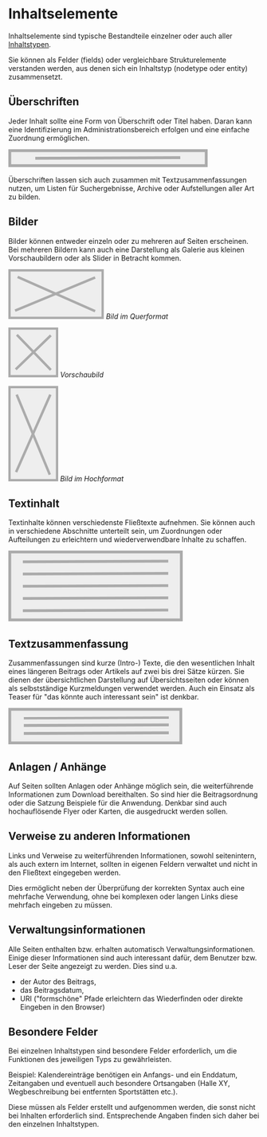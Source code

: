# Inhaltselemente

Inhaltselemente sind typische Bestandteile einzelner oder auch aller [Inhaltstypen](inhaltstypen.md).

Sie können als Felder (fields) oder vergleichbare Strukturelemente verstanden werden, aus denen sich ein Inhaltstyp (nodetype oder entity) zusammensetzt.

## Überschriften

Jeder Inhalt sollte eine Form von Überschrift oder Titel haben. Daran kann eine Identifizierung im Administrationsbereich erfolgen und eine einfache Zuordnung ermöglichen.

![Titel](img/title.png)

Überschriften lassen sich auch zusammen mit Textzusammenfassungen nutzen, um Listen für Suchergebnisse, Archive oder Aufstellungen aller Art zu bilden.

## Bilder

Bilder können entweder einzeln oder zu mehreren auf Seiten erscheinen. Bei mehreren Bildern kann auch eine Darstellung als Galerie aus kleinen Vorschaubildern oder als Slider in Betracht kommen.

![Querformat](img/image_wide.png)
*Bild im Querformat*

![Vorschaubild](img/image_small.png)
*Vorschaubild*

![Hochformat](img/image_tall.png)
*Bild im Hochformat*

## Textinhalt

Textinhalte können verschiedenste Fließtexte aufnehmen. Sie können auch in verschiedene Abschnitte unterteilt sein, um Zuordnungen oder Aufteilungen zu erleichtern und wiederverwendbare Inhalte zu schaffen.

![Textinhalte](img/text.png)

## Textzusammenfassung

Zusammenfassungen sind kurze (Intro-) Texte, die den wesentlichen Inhalt eines längeren Beitrags oder Artikels auf zwei bis drei Sätze kürzen. Sie dienen der übersichtlichen Darstellung auf Übersichtsseiten oder können als selbstständige Kurzmeldungen verwendet werden. Auch ein Einsatz als Teaser für "das könnte auch interessant sein" ist denkbar.

![Zusammenfassung](img/intro.png)

## Anlagen / Anhänge

Auf Seiten sollten Anlagen oder Anhänge möglich sein, die weiterführende Informationen zum Download bereithalten. So sind hier die Beitragsordnung oder die Satzung Beispiele für die Anwendung. Denkbar sind auch hochauflösende Flyer oder Karten, die ausgedruckt werden sollen.

## Verweise zu anderen Informationen

Links und Verweise zu weiterführenden Informationen, sowohl seitenintern, als auch extern im Internet, sollten in eigenen Feldern verwaltet und nicht in den Fließtext eingegeben werden.

Dies ermöglicht neben der Überprüfung der korrekten Syntax auch eine mehrfache Verwendung, ohne bei komplexen oder langen Links diese mehrfach eingeben zu müssen.

## Verwaltungsinformationen

Alle Seiten enthalten bzw. erhalten automatisch Verwaltungsinformationen. Einige dieser Informationen sind auch interessant dafür, dem Benutzer bzw. Leser der Seite angezeigt zu werden. Dies sind u.a.

- der Autor des Beitrags,
- das Beitragsdatum,
- URI ("formschöne" Pfade erleichtern das Wiederfinden oder direkte Eingeben in den Browser)

## Besondere Felder

Bei einzelnen Inhaltstypen sind besondere Felder erforderlich, um die Funktionen des jeweiligen Typs zu gewährleisten.

Beispiel: Kalendereinträge benötigen ein Anfangs- und ein Enddatum, Zeitangaben und eventuell auch besondere Ortsangaben (Halle XY, Wegbeschreibung bei entfernten Sportstätten etc.).

Diese müssen als Felder erstellt und aufgenommen werden, die sonst nicht bei Inhalten erforderlich sind. Entsprechende Angaben finden sich daher bei den einzelnen Inhaltstypen.
